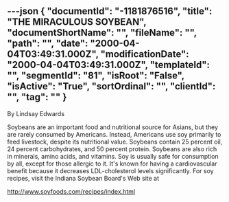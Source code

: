 ---json
{
  "documentId": "-1181876516",
  "title": "THE MIRACULOUS SOYBEAN",
  "documentShortName": "",
  "fileName": "",
  "path": "",
  "date": "2000-04-04T03:49:31.000Z",
  "modificationDate": "2000-04-04T03:49:31.000Z",
  "templateId": "",
  "segmentId": "81",
  "isRoot": "False",
  "isActive": "True",
  "sortOrdinal": "",
  "clientId": "",
  "tag": ""
}
---

By Lindsay Edwards 
 
Soybeans are an important food and nutritional source for Asians, but they are rarely consumed by Americans. Instead, Americans use soy primarily to feed livestock, despite its nutritional value. Soybeans contain 25 percent oil, 24 percent carbohydrates, and 50 percent protein. Soybeans are also rich in minerals, amino acids, and vitamins. Soy is usually safe for consumption by all, except for those allergic to it. It's known for having a cardiovascular benefit because it decreases LDL-cholesterol levels significantly. For soy recipes, visit the Indiana Soybean Board's Web site at 

http://www.soyfoods.com/recipes/index.html
